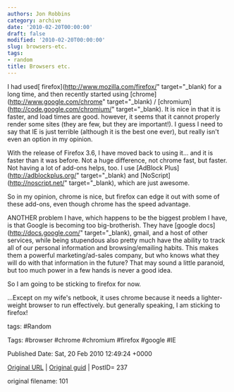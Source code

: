 ```yaml
---
authors: Jon Robbins
category: archive
date: '2010-02-20T00:00:00'
draft: false
modified: '2010-02-20T00:00:00'
slug: browsers-etc.
tags:
- random
title: Browsers etc.
---
```


I had used[ firefox](http://www.mozilla.com/firefox/" target="_blank) for a long time, and then recently started using [chrome](http://www.google.com/chrome" target="_blank) / [chromium](http://code.google.com/chromium/" target="_blank).  It is nice in that it is faster, and load times are good.  however, it seems that it cannot properly render some sites (they are few, but they are important!). I guess I need to say that IE is just terrible (although it is the best one ever), but really isn't even an option in my opinion.

 With the release of Firefox 3.6, I have moved back to using it... and it is faster than it was before.  Not a huge difference, not chrome  fast, but faster.  Not having a lot of add-ons helps, too.  I use [AdBlock Plus](http://adblockplus.org/" target="_blank) and [NoScript](http://noscript.net/" target="_blank), which are just awesome.

 So in my opinion, chrome is nice, but firefox can edge it out with some of these add-ons, even though chrome has the speed advantage.

 ANOTHER problem I have, which happens to be the biggest problem I have, is that Google is becoming too big-brotherish.  They have [google docs](http://docs.google.com/" target="_blank), gmail, and a host of other services, while being stupendous also pretty much have the ability to track all of our personal information and browsing/emailing habits.  This makes them a powerful marketing/ad-sales company, but who knows what they will do with that information in the future?  That may sound a little paranoid, but too much power in a few hands is never a good idea.

 So I am going to be sticking to firefox for now.

 ...Except on my wife's netbook, it uses chrome because it needs a lighter-weight browser to run effectively.  but generally speaking, I am sticking to firefox!

 



tags: #Random 

Tags:  #browser #chrome #chromium #firefox #google #IE 


Published Date: Sat, 20 Feb 2010 12:49:24 +0000 

[Original URL](http://factorq.net/2010/02/20/browsers-etc/) | [Original guid](http://factorq.net/?p=237) | PostID= 237

 original filename: 101
